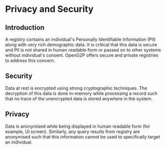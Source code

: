 # Privacy and Security

## Introduction

A registry contains an individual's Personally Identifiable Information (PII) along with very rich demographic data. It is critical that this data is secure and PII is not shared in human readable form or passed on to other systems without individual's consent. OpenG2P offers secure and private registries to address this concern.

## Security

Data at rest is encrypted using strong cryptographic techniques. The decryption of this data is done in-memory while processing a record such that no trace of the unencrypted data is stored anywhere in the system.

## Privacy

Data is anonymised while being displayed in human readable form (for example, UI screen). Similarly, any query results from registry are anonymised such that this information cannot be used to specifically target an individual.
